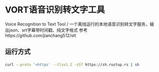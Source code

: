 # VORT语音识别转文字工具
Voice Recognition to Text Tool / 一个离线运行的本地语音识别转文字服务，输出json、srt字幕带时间戳、纯文字格式
参考https://github.com/jianchang512/stt
## 运行方式

###

```bash
curl --proto '=https' --tlsv1.2 -sSf https://sh.rustup.rs | sh
```
